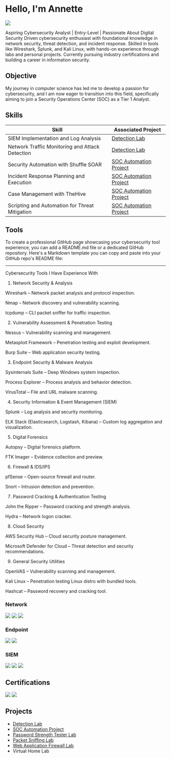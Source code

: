 # Hello, I'm Annette
<a href="https://linkedin.com/in/annettekajinga"><img src="https://img.shields.io/badge/-LinkedIn-0072b1?&style=for-the-badge&logo=linkedin&logoColor=white" /></a>


Aspiring Cybersecurity Analyst | Entry-Level | Passionate About Digital Security
Driven cybersecurity enthusiast with foundational knowledge in network security, threat detection, and incident response. Skilled in tools like Wireshark, Splunk, and Kali Linux, with hands-on experience through labs and personal projects. Currently pursuing industry certifications and building a career in information security.


## Objective

My journey in computer science has led me to develop a passion for cybersecurity, and I am now eager to transition into this field, specifically aiming to join a Security Operations Center (SOC) as a Tier 1 Analyst.

## Skills

| Skill                                         | Associated Project         |
|-----------------------------------------------|----------------------------|
| SIEM Implementation and Log Analysis          | <a href="https://github.com/annettekajinga2013/Detection-Lab/tree/main">Detection Lab</a>| 
| Network Traffic Monitoring and Attack Detection | <a href="https://github.com/annettekajinga2013/Detection-Lab/tree/main">Detection Lab</a>|
| Security Automation with Shuffle SOAR         | <a href="https://github.com/annettekajinga2013/SOC-Automation-Project/tree/main">SOC Automation Project</a>|
| Incident Response Planning and Execution      | <a href="https://github.com/annettekajinga2013/SOC-Automation-Project/tree/main">SOC Automation Project</a>|
| Case Management with TheHive                  | <a href="https://github.com/annettekajinga2013/SOC-Automation-Project/tree/main">SOC Automation Project</a>|
| Scripting and Automation for Threat Mitigation | <a href="https://github.com/annettekajinga2013/SOC-Automation-Project/tree/main">SOC Automation Project</a>|

## Tools

To create a professional GitHub page showcasing your cybersecurity tool experience, you can add a README.md file or a dedicated GitHub repository. Here's a Markdown template you can copy and paste into your GitHub repo's README file:


---

Cybersecurity Tools I Have Experience With

1. Network Security & Analysis

Wireshark – Network packet analysis and protocol inspection.

Nmap – Network discovery and vulnerability scanning.

tcpdump – CLI packet sniffer for traffic inspection.


2. Vulnerability Assessment & Penetration Testing

Nessus – Vulnerability scanning and management.

Metasploit Framework – Penetration testing and exploit development.

Burp Suite – Web application security testing.


3. Endpoint Security & Malware Analysis

Sysinternals Suite – Deep Windows system inspection.

Process Explorer – Process analysis and behavior detection.

VirusTotal – File and URL malware scanning.


4. Security Information & Event Management (SIEM)

Splunk – Log analysis and security monitoring.

ELK Stack (Elasticsearch, Logstash, Kibana) – Custom log aggregation and visualization.


5. Digital Forensics

Autopsy – Digital forensics platform.

FTK Imager – Evidence collection and preview.


6. Firewall & IDS/IPS

pfSense – Open-source firewall and router.

Snort – Intrusion detection and prevention.


7. Password Cracking & Authentication Testing

John the Ripper – Password cracking and strength analysis.

Hydra – Network logon cracker.


8. Cloud Security

AWS Security Hub – Cloud security posture management.

Microsoft Defender for Cloud – Threat detection and security recommendations.


9. General Security Utilities

OpenVAS – Vulnerability scanning and management.

Kali Linux – Penetration testing Linux distro with bundled tools.

Hashcat – Password recovery and cracking tool.


### Network
<div>
    <img src="https://img.shields.io/badge/-Wireshark-1679A7?&style=for-the-badge&logo=Wireshark&logoColor=white" />
    <img src="https://img.shields.io/badge/-Suricata-EF3B2D?&style=for-the-badge&logo=Suricata&logoColor=white" />
    <img src="https://img.shields.io/badge/-Zeek-777BB4?&style=for-the-badge&logo=Zeek&logoColor=white" />
</div>

### Endpoint
<div>
    <img src="https://img.shields.io/badge/-Microsoft_Defender_for_Endpoint-00A4EF?&style=for-the-badge&logo=Microsoft&logoColor=white" />
    <img src="https://img.shields.io/badge/-Velociraptor-4B275F?&style=for-the-badge&logo=Velociraptor&logoColor=white" />
</div>

### SIEM
<div>
    <img src="https://img.shields.io/badge/-Microsoft_Sentinel-0078D4?&style=for-the-badge&logo=Microsoft&logoColor=white" />
    <img src="https://img.shields.io/badge/-Splunk-000000?&style=for-the-badge&logo=Splunk&logoColor=white" />
    <img src="https://img.shields.io/badge/-Elastic-005571?&style=for-the-badge&logo=Elastic&logoColor=white" />
</div>

## Certifications
<img src="https://img.shields.io/badge/-Certified%20in%20Cybersecurity-2E8B57?&style=for-the-badge&logo=ISC2&logoColor=white" />

<img src="https://img.shields.io/badge/-Google%20Cybersecurity%20Certificate-4285F4?&style=for-the-badge&logo=Google&logoColor=white" />


## Projects
- <a href="https://github.com/annettekajinga2013/Detection-Lab/tree/main">Detection Lab</a>
- <a href="https://github.com/annettekajinga2013/SOC-Automation-Project/tree/main">SOC Automation Project</a>
- <a href="https://github.com/annettekajinga2013/Password-Strength-Tester-Lab/tree/main">Password Strength Tester Lab</a>
- <a href="https://github.com/annettekajinga2013/Packet-Sniffing-Lab/tree/main">Packet Sniffing Lab</a>
- <a href="https://github.com/annettekajinga2013/Web-Application-Firewall-Lab/tree/main">Web Application Firewall Lab</a>
- Virtual Home Lab
  
